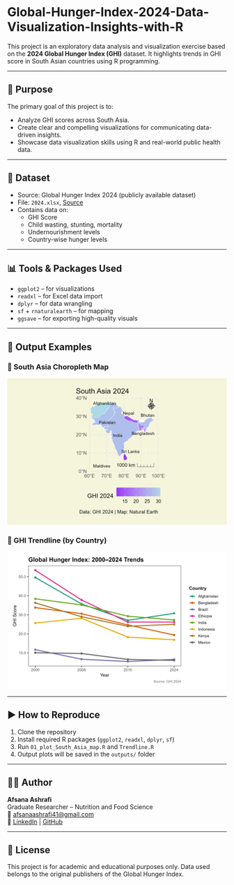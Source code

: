 # Global-Hunger-Index-2024-Data-Visualization-Insights-with-R
This project is an exploratory data analysis and visualization exercise based on the **2024 Global Hunger Index (GHI)** dataset. It highlights trends in GHI score in South Asian countries using R programming.

---

## 📌 Purpose

The primary goal of this project is to:
- Analyze GHI scores across South Asia.
- Create clear and compelling visualizations for communicating data-driven insights.
- Showcase data visualization skills using R and real-world public health data.

---

## 📂 Dataset

- Source: Global Hunger Index 2024 (publicly available dataset)
- File: `2024.xlsx`, [Source](https://www.globalhungerindex.org/)
- Contains data on:
  - GHI Score
  - Child wasting, stunting, mortality
  - Undernourishment levels
  - Country-wise hunger levels

---

## 📊 Tools & Packages Used

- `ggplot2` – for visualizations
- `readxl` – for Excel data import
- `dplyr` – for data wrangling
- `sf` + `rnaturalearth` – for mapping
- `ggsave` – for exporting high-quality visuals

---

## 📍 Output Examples

### 🔹 South Asia Choropleth Map  
![South Asia GHI Map](south_asia_ghi_map.png)

### 🔹 GHI Trendline (by Country)  
![GHI Trendline](outputs/ghi_trendlines_final.png)

---


## ▶️ How to Reproduce

1. Clone the repository  
2. Install required R packages (`ggplot2`, `readxl`, `dplyr`, `sf`)  
3. Run `01_plot_South_Asia_map.R` and `Trendline.R`  
4. Output plots will be saved in the `outputs/` folder

---


## 👩‍💻 Author

**Afsana Ashrafi**  
Graduate Researcher – Nutrition and Food Science  
📧 afsanaashrafi41@gmail.com  
🔗 [LinkedIn](https://www.linkedin.com/in/afsana-ashrafi-a3475119a/) | [GitHub](https://github.com/ashrafi-bd)


---

## 📘 License

This project is for academic and educational purposes only. Data used belongs to the original publishers of the Global Hunger Index.

